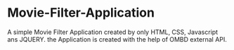 # Movie-Filter-Application
A simple Movie Filter Application created by only HTML, CSS, Javascript ans JQUERY. the Application is created with the help of OMBD external API.
